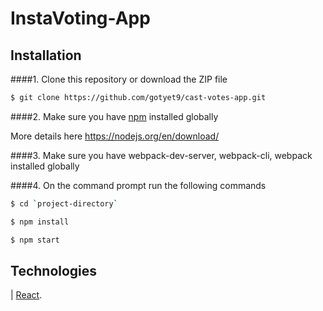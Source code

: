 # InstaVoting-App

## Installation
####1. Clone this repository or download the ZIP file

```sh
$ git clone https://github.com/gotyet9/cast-votes-app.git
```

####2.  Make sure you have [npm](https://www.npmjs.org/) installed globally

More details here
https://nodejs.org/en/download/ 

####3.  Make sure you have webpack-dev-server, webpack-cli, webpack installed globally

####4.  On the command prompt run the following commands

```sh
$ cd `project-directory`
```
```sh
$ npm install 
```
```sh
$ npm start
```

## Technologies
|  [React](https://facebook.github.io/react/).
